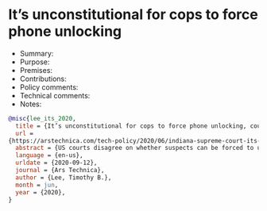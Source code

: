 # It’s unconstitutional for cops to force phone unlocking

- Summary:
- Purpose:
- Premises:
- Contributions:
- Policy comments:
- Technical comments:
- Notes:

```bib
@misc{lee_its_2020,
  title = {It’s unconstitutional for cops to force phone unlocking, court rules},
  url =
{https://arstechnica.com/tech-policy/2020/06/indiana-supreme-court-its-unconstitutional-to-force-phone-unlocking/},
  abstract = {US courts disagree on whether suspects can be forced to unlock their phones.},
  language = {en-us},
  urldate = {2020-09-12},
  journal = {Ars Technica},
  author = {Lee, Timothy B.},
  month = jun,
  year = {2020},
}
```

